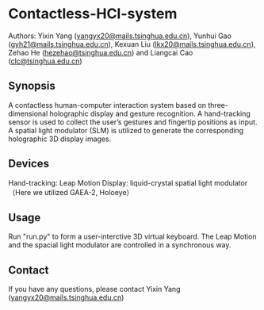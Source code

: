 # Contactless-HCI-system
Authors: Yixin Yang (yangyx20@mails.tsinghua.edu.cn), Yunhui Gao (gyh21@mails.tsinghua.edu.cn), Kexuan Liu (lkx20@mails.tsinghua.edu.cn), Zehao He (hezehao@tsinghua.edu.cn) and Liangcai Cao (clc@tsinghua.edu.cn)

## Synopsis
A contactless human-computer interaction system based on three-dimensional holographic display and gesture recognition.
A hand-tracking sensor is used to collect the user’s gestures and fingertip positions as input. A spatial light modulator (SLM) is utilized to generate the corresponding holographic 3D display images.

## Devices
Hand-tracking: Leap Motion
Display: liquid-crystal spatial light modulator （Here we utilized GAEA-2, Holoeye）

## Usage
Run "run.py" to form a user-interctive 3D virtual keyboard.
The Leap Motion and the spacial light modulator are controlled in a synchronous way.

## Contact
If you have any questions, please contact Yixin Yang (yangyx20@mails.tsinghua.edu.cn)
